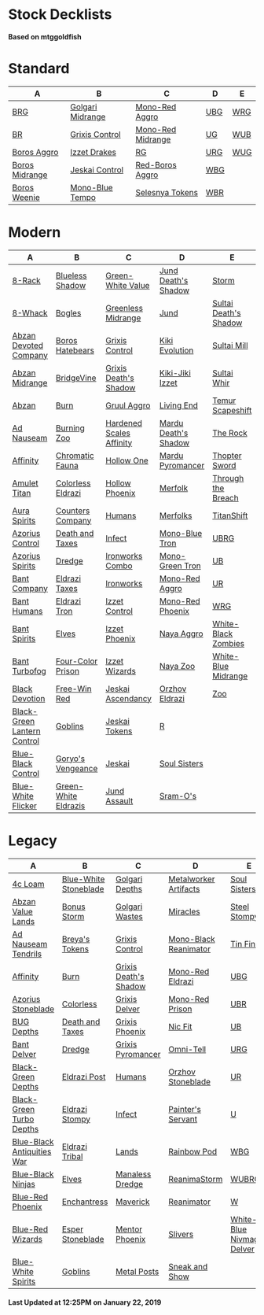 # Stock Decklists
#### Based on mtggoldfish


# Standard

|                               A                                |                                 B                                  |                                  C                                   |                    D                     |                    E                     |
|----------------------------------------------------------------|--------------------------------------------------------------------|----------------------------------------------------------------------|------------------------------------------|------------------------------------------|
|[BRG](./mtggoldfish/Standard/decks/BRG.md)                      |[Golgari Midrange](./mtggoldfish/Standard/decks/Golgari_Midrange.md)|[Mono-Red Aggro](./mtggoldfish/Standard/decks/Mono-Red_Aggro.md)      |[UBG](./mtggoldfish/Standard/decks/UBG.md)|[WRG](./mtggoldfish/Standard/decks/WRG.md)|
|[BR](./mtggoldfish/Standard/decks/BR.md)                        |[Grixis Control](./mtggoldfish/Standard/decks/Grixis_Control.md)    |[Mono-Red Midrange](./mtggoldfish/Standard/decks/Mono-Red_Midrange.md)|[UG](./mtggoldfish/Standard/decks/UG.md)  |[WUB](./mtggoldfish/Standard/decks/WUB.md)|
|[Boros Aggro](./mtggoldfish/Standard/decks/Boros_Aggro.md)      |[Izzet Drakes](./mtggoldfish/Standard/decks/Izzet_Drakes.md)        |[RG](./mtggoldfish/Standard/decks/RG.md)                              |[URG](./mtggoldfish/Standard/decks/URG.md)|[WUG](./mtggoldfish/Standard/decks/WUG.md)|
|[Boros Midrange](./mtggoldfish/Standard/decks/Boros_Midrange.md)|[Jeskai Control](./mtggoldfish/Standard/decks/Jeskai_Control.md)    |[Red-Boros Aggro](./mtggoldfish/Standard/decks/Red-Boros_Aggro.md)    |[WBG](./mtggoldfish/Standard/decks/WBG.md)|                                          |
|[Boros Weenie](./mtggoldfish/Standard/decks/Boros_Weenie.md)    |[Mono-Blue Tempo](./mtggoldfish/Standard/decks/Mono-Blue_Tempo.md)  |[Selesnya Tokens](./mtggoldfish/Standard/decks/Selesnya_Tokens.md)    |[WBR](./mtggoldfish/Standard/decks/WBR.md)|                                          |


# Modern

|                                           A                                            |                                    B                                     |                                        C                                         |                                    D                                     |                                     E                                      |
|----------------------------------------------------------------------------------------|--------------------------------------------------------------------------|----------------------------------------------------------------------------------|--------------------------------------------------------------------------|----------------------------------------------------------------------------|
|[8-Rack](./mtggoldfish/Modern/decks/8-Rack.md)                                          |[Blueless Shadow](./mtggoldfish/Modern/decks/Blueless_Shadow.md)          |[Green-White Value](./mtggoldfish/Modern/decks/Green-White_Value.md)              |[Jund Death's Shadow](./mtggoldfish/Modern/decks/Jund_Death's_Shadow.md)  |[Storm](./mtggoldfish/Modern/decks/Storm.md)                                |
|[8-Whack](./mtggoldfish/Modern/decks/8-Whack.md)                                        |[Bogles](./mtggoldfish/Modern/decks/Bogles.md)                            |[Greenless Midrange](./mtggoldfish/Modern/decks/Greenless_Midrange.md)            |[Jund](./mtggoldfish/Modern/decks/Jund.md)                                |[Sultai Death's Shadow](./mtggoldfish/Modern/decks/Sultai_Death's_Shadow.md)|
|[Abzan Devoted Company](./mtggoldfish/Modern/decks/Abzan_Devoted_Company.md)            |[Boros Hatebears](./mtggoldfish/Modern/decks/Boros_Hatebears.md)          |[Grixis Control](./mtggoldfish/Modern/decks/Grixis_Control.md)                    |[Kiki Evolution](./mtggoldfish/Modern/decks/Kiki_Evolution.md)            |[Sultai Mill](./mtggoldfish/Modern/decks/Sultai_Mill.md)                    |
|[Abzan Midrange](./mtggoldfish/Modern/decks/Abzan_Midrange.md)                          |[BridgeVine](./mtggoldfish/Modern/decks/BridgeVine.md)                    |[Grixis Death's Shadow](./mtggoldfish/Modern/decks/Grixis_Death's_Shadow.md)      |[Kiki-Jiki Izzet](./mtggoldfish/Modern/decks/Kiki-Jiki_Izzet.md)          |[Sultai Whir](./mtggoldfish/Modern/decks/Sultai_Whir.md)                    |
|[Abzan](./mtggoldfish/Modern/decks/Abzan.md)                                            |[Burn](./mtggoldfish/Modern/decks/Burn.md)                                |[Gruul Aggro](./mtggoldfish/Modern/decks/Gruul_Aggro.md)                          |[Living End](./mtggoldfish/Modern/decks/Living_End.md)                    |[Temur Scapeshift](./mtggoldfish/Modern/decks/Temur_Scapeshift.md)          |
|[Ad Nauseam](./mtggoldfish/Modern/decks/Ad_Nauseam.md)                                  |[Burning Zoo](./mtggoldfish/Modern/decks/Burning_Zoo.md)                  |[Hardened Scales Affinity](./mtggoldfish/Modern/decks/Hardened_Scales_Affinity.md)|[Mardu Death's Shadow](./mtggoldfish/Modern/decks/Mardu_Death's_Shadow.md)|[The Rock](./mtggoldfish/Modern/decks/The_Rock.md)                          |
|[Affinity](./mtggoldfish/Modern/decks/Affinity.md)                                      |[Chromatic Fauna](./mtggoldfish/Modern/decks/Chromatic_Fauna.md)          |[Hollow One](./mtggoldfish/Modern/decks/Hollow_One.md)                            |[Mardu Pyromancer](./mtggoldfish/Modern/decks/Mardu_Pyromancer.md)        |[Thopter Sword](./mtggoldfish/Modern/decks/Thopter_Sword.md)                |
|[Amulet Titan](./mtggoldfish/Modern/decks/Amulet_Titan.md)                              |[Colorless Eldrazi](./mtggoldfish/Modern/decks/Colorless_Eldrazi.md)      |[Hollow Phoenix](./mtggoldfish/Modern/decks/Hollow_Phoenix.md)                    |[Merfolk](./mtggoldfish/Modern/decks/Merfolk.md)                          |[Through the Breach](./mtggoldfish/Modern/decks/Through_the_Breach.md)      |
|[Aura Spirits](./mtggoldfish/Modern/decks/Aura_Spirits.md)                              |[Counters Company](./mtggoldfish/Modern/decks/Counters_Company.md)        |[Humans](./mtggoldfish/Modern/decks/Humans.md)                                    |[Merfolks](./mtggoldfish/Modern/decks/Merfolks.md)                        |[TitanShift](./mtggoldfish/Modern/decks/TitanShift.md)                      |
|[Azorius Control](./mtggoldfish/Modern/decks/Azorius_Control.md)                        |[Death and Taxes](./mtggoldfish/Modern/decks/Death_and_Taxes.md)          |[Infect](./mtggoldfish/Modern/decks/Infect.md)                                    |[Mono-Blue Tron](./mtggoldfish/Modern/decks/Mono-Blue_Tron.md)            |[UBRG](./mtggoldfish/Modern/decks/UBRG.md)                                  |
|[Azorius Spirits](./mtggoldfish/Modern/decks/Azorius_Spirits.md)                        |[Dredge](./mtggoldfish/Modern/decks/Dredge.md)                            |[Ironworks Combo](./mtggoldfish/Modern/decks/Ironworks_Combo.md)                  |[Mono-Green Tron](./mtggoldfish/Modern/decks/Mono-Green_Tron.md)          |[UB](./mtggoldfish/Modern/decks/UB.md)                                      |
|[Bant Company](./mtggoldfish/Modern/decks/Bant_Company.md)                              |[Eldrazi Taxes](./mtggoldfish/Modern/decks/Eldrazi_Taxes.md)              |[Ironworks](./mtggoldfish/Modern/decks/Ironworks.md)                              |[Mono-Red Aggro](./mtggoldfish/Modern/decks/Mono-Red_Aggro.md)            |[UR](./mtggoldfish/Modern/decks/UR.md)                                      |
|[Bant Humans](./mtggoldfish/Modern/decks/Bant_Humans.md)                                |[Eldrazi Tron](./mtggoldfish/Modern/decks/Eldrazi_Tron.md)                |[Izzet Control](./mtggoldfish/Modern/decks/Izzet_Control.md)                      |[Mono-Red Phoenix](./mtggoldfish/Modern/decks/Mono-Red_Phoenix.md)        |[WRG](./mtggoldfish/Modern/decks/WRG.md)                                    |
|[Bant Spirits](./mtggoldfish/Modern/decks/Bant_Spirits.md)                              |[Elves](./mtggoldfish/Modern/decks/Elves.md)                              |[Izzet Phoenix](./mtggoldfish/Modern/decks/Izzet_Phoenix.md)                      |[Naya Aggro](./mtggoldfish/Modern/decks/Naya_Aggro.md)                    |[White-Black Zombies](./mtggoldfish/Modern/decks/White-Black_Zombies.md)    |
|[Bant Turbofog](./mtggoldfish/Modern/decks/Bant_Turbofog.md)                            |[Four-Color Prison](./mtggoldfish/Modern/decks/Four-Color_Prison.md)      |[Izzet Wizards](./mtggoldfish/Modern/decks/Izzet_Wizards.md)                      |[Naya Zoo](./mtggoldfish/Modern/decks/Naya_Zoo.md)                        |[White-Blue Midrange](./mtggoldfish/Modern/decks/White-Blue_Midrange.md)    |
|[Black Devotion](./mtggoldfish/Modern/decks/Black_Devotion.md)                          |[Free-Win Red](./mtggoldfish/Modern/decks/Free-Win_Red.md)                |[Jeskai Ascendancy](./mtggoldfish/Modern/decks/Jeskai_Ascendancy.md)              |[Orzhov Eldrazi](./mtggoldfish/Modern/decks/Orzhov_Eldrazi.md)            |[Zoo](./mtggoldfish/Modern/decks/Zoo.md)                                    |
|[Black-Green Lantern Control](./mtggoldfish/Modern/decks/Black-Green_Lantern_Control.md)|[Goblins](./mtggoldfish/Modern/decks/Goblins.md)                          |[Jeskai Tokens](./mtggoldfish/Modern/decks/Jeskai_Tokens.md)                      |[R](./mtggoldfish/Modern/decks/R.md)                                      |                                                                            |
|[Blue-Black Control](./mtggoldfish/Modern/decks/Blue-Black_Control.md)                  |[Goryo's Vengeance](./mtggoldfish/Modern/decks/Goryo's_Vengeance.md)      |[Jeskai](./mtggoldfish/Modern/decks/Jeskai.md)                                    |[Soul Sisters](./mtggoldfish/Modern/decks/Soul_Sisters.md)                |                                                                            |
|[Blue-White Flicker](./mtggoldfish/Modern/decks/Blue-White_Flicker.md)                  |[Green-White Eldrazis](./mtggoldfish/Modern/decks/Green-White_Eldrazis.md)|[Jund Assault](./mtggoldfish/Modern/decks/Jund_Assault.md)                        |[Sram-O's](./mtggoldfish/Modern/decks/Sram-O's.md)                        |                                                                            |


# Legacy

|                                          A                                           |                                     B                                      |                                     C                                      |                                     D                                      |                                          E                                           |
|--------------------------------------------------------------------------------------|----------------------------------------------------------------------------|----------------------------------------------------------------------------|----------------------------------------------------------------------------|--------------------------------------------------------------------------------------|
|[4c Loam](./mtggoldfish/Legacy/decks/4c_Loam.md)                                      |[Blue-White Stoneblade](./mtggoldfish/Legacy/decks/Blue-White_Stoneblade.md)|[Golgari Depths](./mtggoldfish/Legacy/decks/Golgari_Depths.md)              |[Metalworker Artifacts](./mtggoldfish/Legacy/decks/Metalworker_Artifacts.md)|[Soul Sisters](./mtggoldfish/Legacy/decks/Soul_Sisters.md)                            |
|[Abzan Value Lands](./mtggoldfish/Legacy/decks/Abzan_Value_Lands.md)                  |[Bonus Storm](./mtggoldfish/Legacy/decks/Bonus_Storm.md)                    |[Golgari Wastes](./mtggoldfish/Legacy/decks/Golgari_Wastes.md)              |[Miracles](./mtggoldfish/Legacy/decks/Miracles.md)                          |[Steel Stompy](./mtggoldfish/Legacy/decks/Steel_Stompy.md)                            |
|[Ad Nauseam Tendrils](./mtggoldfish/Legacy/decks/Ad_Nauseam_Tendrils.md)              |[Breya's Tokens](./mtggoldfish/Legacy/decks/Breya's_Tokens.md)              |[Grixis Control](./mtggoldfish/Legacy/decks/Grixis_Control.md)              |[Mono-Black Reanimator](./mtggoldfish/Legacy/decks/Mono-Black_Reanimator.md)|[Tin Fins](./mtggoldfish/Legacy/decks/Tin_Fins.md)                                    |
|[Affinity](./mtggoldfish/Legacy/decks/Affinity.md)                                    |[Burn](./mtggoldfish/Legacy/decks/Burn.md)                                  |[Grixis Death's Shadow](./mtggoldfish/Legacy/decks/Grixis_Death's_Shadow.md)|[Mono-Red Eldrazi](./mtggoldfish/Legacy/decks/Mono-Red_Eldrazi.md)          |[UBG](./mtggoldfish/Legacy/decks/UBG.md)                                              |
|[Azorius Stoneblade](./mtggoldfish/Legacy/decks/Azorius_Stoneblade.md)                |[Colorless](./mtggoldfish/Legacy/decks/Colorless.md)                        |[Grixis Delver](./mtggoldfish/Legacy/decks/Grixis_Delver.md)                |[Mono-Red Prison](./mtggoldfish/Legacy/decks/Mono-Red_Prison.md)            |[UBR](./mtggoldfish/Legacy/decks/UBR.md)                                              |
|[BUG Depths](./mtggoldfish/Legacy/decks/BUG_Depths.md)                                |[Death and Taxes](./mtggoldfish/Legacy/decks/Death_and_Taxes.md)            |[Grixis Phoenix](./mtggoldfish/Legacy/decks/Grixis_Phoenix.md)              |[Nic Fit](./mtggoldfish/Legacy/decks/Nic_Fit.md)                            |[UB](./mtggoldfish/Legacy/decks/UB.md)                                                |
|[Bant Delver](./mtggoldfish/Legacy/decks/Bant_Delver.md)                              |[Dredge](./mtggoldfish/Legacy/decks/Dredge.md)                              |[Grixis Pyromancer](./mtggoldfish/Legacy/decks/Grixis_Pyromancer.md)        |[Omni-Tell](./mtggoldfish/Legacy/decks/Omni-Tell.md)                        |[URG](./mtggoldfish/Legacy/decks/URG.md)                                              |
|[Black-Green Depths](./mtggoldfish/Legacy/decks/Black-Green_Depths.md)                |[Eldrazi Post](./mtggoldfish/Legacy/decks/Eldrazi_Post.md)                  |[Humans](./mtggoldfish/Legacy/decks/Humans.md)                              |[Orzhov Stoneblade](./mtggoldfish/Legacy/decks/Orzhov_Stoneblade.md)        |[UR](./mtggoldfish/Legacy/decks/UR.md)                                                |
|[Black-Green Turbo Depths](./mtggoldfish/Legacy/decks/Black-Green_Turbo_Depths.md)    |[Eldrazi Stompy](./mtggoldfish/Legacy/decks/Eldrazi_Stompy.md)              |[Infect](./mtggoldfish/Legacy/decks/Infect.md)                              |[Painter's Servant](./mtggoldfish/Legacy/decks/Painter's_Servant.md)        |[U](./mtggoldfish/Legacy/decks/U.md)                                                  |
|[Blue-Black Antiquities War](./mtggoldfish/Legacy/decks/Blue-Black_Antiquities_War.md)|[Eldrazi Tribal](./mtggoldfish/Legacy/decks/Eldrazi_Tribal.md)              |[Lands](./mtggoldfish/Legacy/decks/Lands.md)                                |[Rainbow Pod](./mtggoldfish/Legacy/decks/Rainbow_Pod.md)                    |[WBG](./mtggoldfish/Legacy/decks/WBG.md)                                              |
|[Blue-Black Ninjas](./mtggoldfish/Legacy/decks/Blue-Black_Ninjas.md)                  |[Elves](./mtggoldfish/Legacy/decks/Elves.md)                                |[Manaless Dredge](./mtggoldfish/Legacy/decks/Manaless_Dredge.md)            |[ReanimaStorm](./mtggoldfish/Legacy/decks/ReanimaStorm.md)                  |[WUBRG](./mtggoldfish/Legacy/decks/WUBRG.md)                                          |
|[Blue-Red Phoenix](./mtggoldfish/Legacy/decks/Blue-Red_Phoenix.md)                    |[Enchantress](./mtggoldfish/Legacy/decks/Enchantress.md)                    |[Maverick](./mtggoldfish/Legacy/decks/Maverick.md)                          |[Reanimator](./mtggoldfish/Legacy/decks/Reanimator.md)                      |[W](./mtggoldfish/Legacy/decks/W.md)                                                  |
|[Blue-Red Wizards](./mtggoldfish/Legacy/decks/Blue-Red_Wizards.md)                    |[Esper Stoneblade](./mtggoldfish/Legacy/decks/Esper_Stoneblade.md)          |[Mentor Phoenix](./mtggoldfish/Legacy/decks/Mentor_Phoenix.md)              |[Slivers](./mtggoldfish/Legacy/decks/Slivers.md)                            |[White-Blue Nivmagus Delver](./mtggoldfish/Legacy/decks/White-Blue_Nivmagus_Delver.md)|
|[Blue-White Spirits](./mtggoldfish/Legacy/decks/Blue-White_Spirits.md)                |[Goblins](./mtggoldfish/Legacy/decks/Goblins.md)                            |[Metal Posts](./mtggoldfish/Legacy/decks/Metal_Posts.md)                    |[Sneak and Show](./mtggoldfish/Legacy/decks/Sneak_and_Show.md)              |                                                                                      |



#### Last Updated at 12:25PM on January 22, 2019